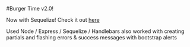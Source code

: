 #Burger Time v2.0!

Now with Sequelize! Check it out [here](https://sequelize-burger.herokuapp.com/burgers)

Used Node / Express / Sequelize / Handlebars also worked with creating partials and flashing errors & success messages with 
bootstrap alerts
